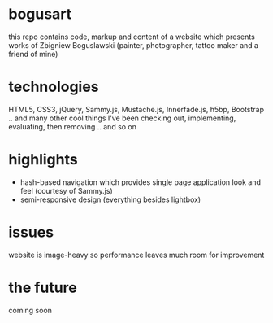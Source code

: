 bogusart
========
this repo contains code, markup and content of a website which presents works of Zbigniew Boguslawski (painter, photographer, tattoo maker and a friend of mine)

technologies
========
HTML5, CSS3, jQuery, Sammy.js, Mustache.js, Innerfade.js, h5bp, Bootstrap .. and many other cool things I've been checking out, implementing, evaluating, then removing .. and so on

highlights 
========
- hash-based navigation which provides single page application look and feel (courtesy of Sammy.js)
- semi-responsive design (everything besides lightbox)

issues
========
website is image-heavy so performance leaves much room for improvement

the future
========
coming soon
